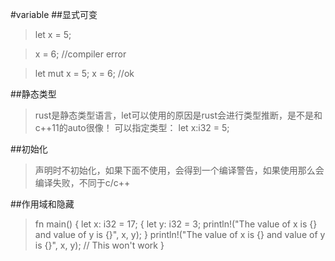 #variable
##显式可变
> let x = 5;

> x = 6; //compiler error

> let mut x = 5; x = 6; //ok

##静态类型

> rust是静态类型语言，let可以使用的原因是rust会进行类型推断，是不是和c++11的auto很像！
> 可以指定类型： let x:i32 = 5;

##初始化

> 声明时不初始化，如果下面不使用，会得到一个编译警告，如果使用那么会编译失败，不同于c/c++

##作用域和隐藏

> fn main() {
>    let x: i32 = 17;
>    {
>        let y: i32 = 3;
>        println!("The value of x is {} and value of y is {}", x, y);
>    }
>    println!("The value of x is {} and value of y is {}", x, y); // This won't work
>}